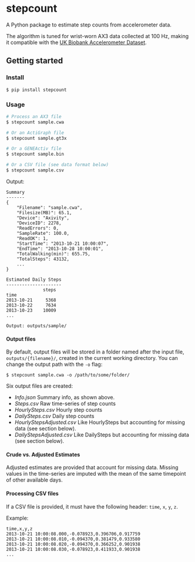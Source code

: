 # stepcount

A Python package to estimate step counts from accelerometer data.

The algorithm is tuned for wrist-worn AX3 data collected at 100 Hz, making it compatible with the [UK Biobank Accelerometer Dataset](https://journals.plos.org/plosone/article?id=10.1371/journal.pone.0169649).


## Getting started

### Install

<!-- ```console
$ pip install git+https://github.com/OxWearables/stepcount.git@master#egg=stepcount
``` -->

<!-- ```console
$ pip install git+ssh://git@github.com/OxWearables/stepcount.git@master#egg=stepcount
``` -->

```console
$ pip install stepcount
```

### Usage

```bash
# Process an AX3 file
$ stepcount sample.cwa

# Or an ActiGraph file
$ stepcount sample.gt3x

# Or a GENEActiv file
$ stepcount sample.bin

# Or a CSV file (see data format below)
$ stepcount sample.csv
```

Output:
```console
Summary
-------
{
    "Filename": "sample.cwa",
    "Filesize(MB)": 65.1,
    "Device": "Axivity",
    "DeviceID": 2278,
    "ReadErrors": 0,
    "SampleRate": 100.0,
    "ReadOK": 1,
    "StartTime": "2013-10-21 10:00:07",
    "EndTime": "2013-10-28 10:00:01",
    "TotalWalking(min)": 655.75,
    "TotalSteps": 43132,
    ...
}

Estimated Daily Steps
---------------------
              steps
time
2013-10-21     5368
2013-10-22     7634
2013-10-23    10009
...

Output: outputs/sample/
```

#### Output files
By default, output files will be stored in a folder named after the input file, `outputs/{filename}/`, created in the current working directory. You can change the output path with the `-o` flag:

```console
$ stepcount sample.cwa -o /path/to/some/folder/
```

Six output files are created:

- *Info.json* Summary info, as shown above.
- *Steps.csv* Raw time-series of step counts
- *HourlySteps.csv* Hourly step counts
- *DailySteps.csv* Daily step counts
- *HourlyStepsAdjusted.csv* Like HourlySteps but accounting for missing data (see section below).
- *DailyStepsAdjusted.csv* Like DailySteps but accounting for missing data (see section below).

#### Crude vs. Adjusted Estimates
Adjusted estimates are provided that account for missing data.
Missing values in the time-series are imputed with the mean of the same timepoint of other available days.

#### Processing CSV files
If a CSV file is provided, it must have the following header: `time`, `x`, `y`, `z`. 

Example:

```console
time,x,y,z
2013-10-21 10:00:08.000,-0.078923,0.396706,0.917759
2013-10-21 10:00:08.010,-0.094370,0.381479,0.933580
2013-10-21 10:00:08.020,-0.094370,0.366252,0.901938
2013-10-21 10:00:08.030,-0.078923,0.411933,0.901938
...
```
